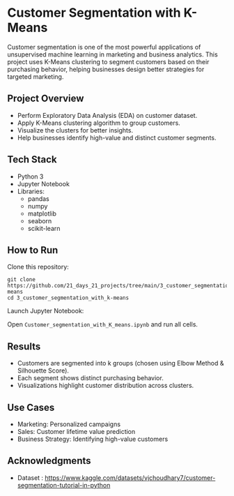 # Customer Segmentation with K-Means

Customer segmentation is one of the most powerful applications of unsupervised machine learning in marketing and business analytics. This project uses K-Means clustering to segment customers based on their purchasing behavior, helping businesses design better strategies for targeted marketing.

## Project Overview
- Perform Exploratory Data Analysis (EDA) on customer dataset.  
- Apply K-Means clustering algorithm to group customers.  
- Visualize the clusters for better insights.  
- Help businesses identify high-value and distinct customer segments.  

## Tech Stack
- Python 3  
- Jupyter Notebook  
- Libraries:  
  - pandas  
  - numpy  
  - matplotlib  
  - seaborn  
  - scikit-learn  


## How to Run
Clone this repository:
```
git clone https://github.com/21_days_21_projects/tree/main/3_customer_segmentation_with_k-means
cd 3_customer_segmentation_with_k-means
```

Launch Jupyter Notebook:

Open `Customer_segmentation_with_K_means.ipynb` and run all cells.

## Results
- Customers are segmented into k groups (chosen using Elbow Method & Silhouette Score).  
- Each segment shows distinct purchasing behavior.  
- Visualizations highlight customer distribution across clusters.  

## Use Cases
- Marketing: Personalized campaigns  
- Sales: Customer lifetime value prediction  
- Business Strategy: Identifying high-value customers  

## Acknowledgments
- Dataset : https://www.kaggle.com/datasets/vjchoudhary7/customer-segmentation-tutorial-in-python 
  
 